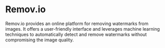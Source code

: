 # Remov.io
Remov.io provides an online platform for removing watermarks from images. It offers a user-friendly interface and leverages machine learning techniques to automatically detect and remove watermarks without compromising the image quality.
